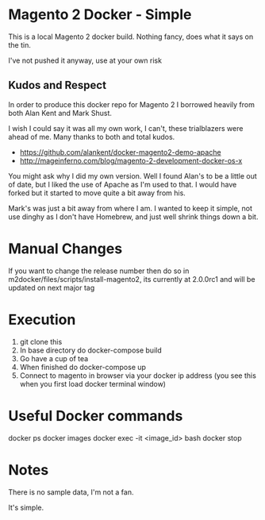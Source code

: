 # Magento 2 Docker - Simple

This is a local Magento 2 docker build. Nothing fancy, does what it says on the tin.

I've not pushed it anyway, use at your own risk

 
## Kudos and Respect

In order to produce this docker repo for Magento 2 I borrowed heavily from both Alan Kent and Mark Shust.

I wish I could say it was all my own work, I can't, these trialblazers were ahead of me. Many thanks to both and total kudos.

- https://github.com/alankent/docker-magento2-demo-apache
- http://mageinferno.com/blog/magento-2-development-docker-os-x

You might ask why I did my own version. Well I found Alan's to be a little out of date, but I liked the use of Apache as I'm used to that. I would have forked but it started to move quite a bit away from his.

Mark's was just a bit away from where I am. I wanted to keep it simple, not use dinghy as I don't have Homebrew, and just well shrink things down a bit.

# Manual Changes

If you want to change the release number then do so in m2docker/files/scripts/install-magento2, its currently at 2.0.0rc1 and will be updated on next major tag

# Execution

1. git clone this
2. In base directory do docker-compose build
3. Go have a cup of tea
4. When finished do docker-compose up
5. Connect to magento in browser via your docker ip address (you see this when you first load docker terminal window) 


# Useful Docker commands

docker ps
docker images
docker exec -it <image_id> bash
docker stop


# Notes

There is no sample data, I'm not a fan.

It's simple.

